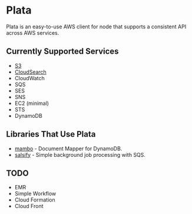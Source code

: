 # Plata

Plata is an easy-to-use AWS client for node that supports
a consistent API across AWS services.

## Currently Supported Services

 * [S3](node-plata/blob/master/docs/s3.md)
 * [CloudSearch](node-plata/blob/master/docs/cloud-search.md)
 * CloudWatch
 * SQS
 * SES
 * SNS
 * EC2 (minimal)
 * STS
 * DynamoDB

## Libraries That Use Plata

 * [mambo](https://github.com/exfm/node-mambo) - Document Mapper for DynamoDB.
 * [salsify](https://github.com/exfm/node-salsify) - Simple background job processing with SQS.

## TODO

 * EMR
 * Simple Workflow
 * Cloud Formation
 * Cloud Front

